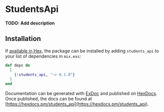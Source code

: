 # StudentsApi

**TODO: Add description**

## Installation

If [available in Hex](https://hex.pm/docs/publish), the package can be installed
by adding `students_api` to your list of dependencies in `mix.exs`:

```elixir
def deps do
  [
    {:students_api, "~> 0.1.0"}
  ]
end
```

Documentation can be generated with [ExDoc](https://github.com/elixir-lang/ex_doc)
and published on [HexDocs](https://hexdocs.pm). Once published, the docs can
be found at [https://hexdocs.pm/students_api](https://hexdocs.pm/students_api).

